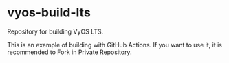 # vyos-build-lts
Repository for building VyOS LTS.

This is an example of building with GitHub Actions.
If you want to use it, it is recommended to Fork in Private Repository.
